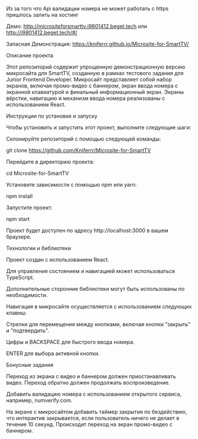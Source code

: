 
Из за того что Api валидации номера не может работать с https пришлось залить на хостинг

Демо: http://micrositeforsmarttv.i9801412.beget.tech или http://i9801412.beget.tech/#/


Запасная Демонстрация: https://kniferrr.github.io/Microsite-for-SmartTV/

Описание проекта

Этот репозиторий содержит упрощенную демонстрационную версию микросайта для SmartTV, созданную в рамках тестового задания для Junior Frontend Developer. Микросайт представляет собой набор экранов, включая промо-видео с баннером, экран ввода номера с экранной клавиатурой и финальный информационный экран. Экраны вёрстки, навигацию и механизм ввода номера реализованы с использованием React.

Инструкции по установке и запуску

Чтобы установить и запустить этот проект, выполните следующие шаги:

Склонируйте репозиторий с помощью следующей команды:

git clone https://github.com/Kniferrr/Microsite-for-SmartTV

Перейдите в директорию проекта:

cd Microsite-for-SmartTV

Установите зависимости с помощью npm или yarn:

npm install

Запустите проект:

npm start

Проект будет доступен по адресу http://localhost:3000 в вашем браузере.

Технологии и библиотеки

Проект создан с использованием React.

Для управления состоянием и навигацией может использоваться TypeScript.

Дополнительные сторонние библиотеки могут быть использованы по необходимости.


Навигация в микросайте осуществляется с использованием следующих клавиш:

Стрелки для перемещения между кнопками, включая кнопки "закрыть" и "подтвердить".

Цифры и BACKSPACE для быстрого ввода номера.

ENTER для выбора активной кнопки.

Бонусные задания

Переход из экрана с видео и баннером должен приостанавливать видео. Переход обратно должен продолжать воспроизведение.

Добавить валидацию номера с использованием открытого сервиса, например, numverify.com.

На экране с микросайтом добавить таймер закрытия по бездействию, что интерактив закрывается, если пользователь ничего не делает в течение 10 секунд. Происходит переход на экран промо-видео с баннером.
